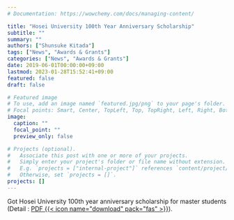 ```yaml
---
# Documentation: https://wowchemy.com/docs/managing-content/

title: "Hosei University 100th Year Anniversary Scholarship"
subtitle: ""
summary: ""
authors: ["Shunsuke Kitada"]
tags: ["News", "Awards & Grants"]
categories: ["News", "Awards & Grants"]
date: 2019-06-01T00:00:00+09:00
lastmod: 2023-01-28T15:52:41+09:00
featured: false
draft: false

# Featured image
# To use, add an image named `featured.jpg/png` to your page's folder.
# Focal points: Smart, Center, TopLeft, Top, TopRight, Left, Right, BottomLeft, Bottom, BottomRight.
image:
  caption: ""
  focal_point: ""
  preview_only: false

# Projects (optional).
#   Associate this post with one or more of your projects.
#   Simply enter your project's folder or file name without extension.
#   E.g. `projects = ["internal-project"]` references `content/project/deep-learning/index.md`.
#   Otherwise, set `projects = []`.
projects: []
---
```


Got Hosei University 100th year anniversary scholarship for master students (Detail : [PDF {{< icon name="download" pack="fas" >}}](https://www.hosei.ac.jp/application/files/2715/8977/4261/2020_3-3.pdf)).
